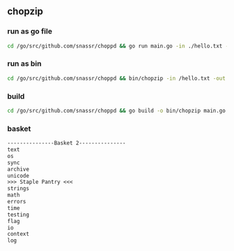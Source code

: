 ## chopzip

### run as go file
```bash
cd /go/src/github.com/snassr/choppd && go run main.go -in ./hello.txt -out ./unzipped/zipped.zip
```

### run as bin
```bash
cd /go/src/github.com/snassr/choppd && bin/chopzip -in /hello.txt -out ./unzipped/zipped.zip
```

### build
```bash
cd /go/src/github.com/snassr/choppd && go build -o bin/chopzip main.go
```

### basket
```txt
---------------Basket 2---------------
text
os
sync
archive
unicode
>>> Staple Pantry <<<
strings
math
errors
time
testing
flag
io
context
log
```